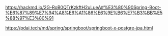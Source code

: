 https://hackmd.io/2G-RoB0QTrKzkftH2uLueA#%E3%80%90Spring-Boot-%E6%87%89%E7%94%A8%E6%A1%86%E6%9E%B6%E7%B3%BB%E5%88%97%E3%80%91

https://pdai.tech/md/spring/springboot/springboot-x-postgre-jpa.html